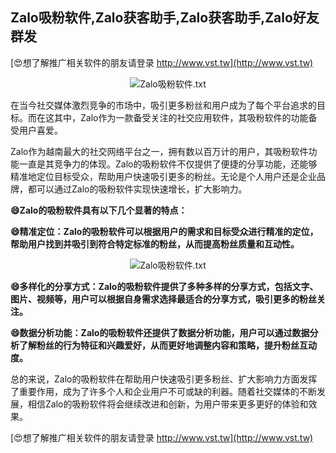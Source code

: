 ## **Zalo吸粉软件,Zalo获客助手,Zalo获客助手,Zalo好友群发**

[😍想了解推广相关软件的朋友请登录 http://www.vst.tw](http://www.vst.tw)

 <center><img src="https://vst.tw/MP4/tuiguang/png/0.png" alt="Zalo吸粉软件.txt"></center>

在当今社交媒体激烈竞争的市场中，吸引更多粉丝和用户成为了每个平台追求的目标。而在这其中，Zalo作为一款备受关注的社交应用软件，其吸粉软件的功能备受用户喜爱。

Zalo作为越南最大的社交网络平台之一，拥有数以百万计的用户，其吸粉软件功能一直是其竞争力的体现。Zalo的吸粉软件不仅提供了便捷的分享功能，还能够精准地定位目标受众，帮助用户快速吸引更多的粉丝。无论是个人用户还是企业品牌，都可以通过Zalo的吸粉软件实现快速增长，扩大影响力。

**😄Zalo的吸粉软件具有以下几个显著的特点：**

**😄精准定位：Zalo的吸粉软件可以根据用户的需求和目标受众进行精准的定位，帮助用户找到并吸引到符合特定标准的粉丝，从而提高粉丝质量和互动性。**

 <center><img src="https://vst.tw/MP4/tuiguang/png/4.png" alt="Zalo吸粉软件.txt"></center>

**😄多样化的分享方式：Zalo的吸粉软件提供了多种多样的分享方式，包括文字、图片、视频等，用户可以根据自身需求选择最适合的分享方式，吸引更多的粉丝关注。**

**😄数据分析功能：Zalo的吸粉软件还提供了数据分析功能，用户可以通过数据分析了解粉丝的行为特征和兴趣爱好，从而更好地调整内容和策略，提升粉丝互动度。**

总的来说，Zalo的吸粉软件在帮助用户快速吸引更多粉丝、扩大影响力方面发挥了重要作用，成为了许多个人和企业用户不可或缺的利器。随着社交媒体的不断发展，相信Zalo的吸粉软件将会继续改进和创新，为用户带来更多更好的体验和效果。

[😍想了解推广相关软件的朋友请登录 http://www.vst.tw](http://www.vst.tw)



